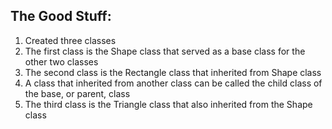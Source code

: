 ## The Good Stuff:
1. Created three classes
2. The first class is the Shape class that served as a base class for the other two classes
3. The second class is the Rectangle class that inherited from Shape class
4. A class that inherited from another class can be called the child class of the base, or parent, class
5. The third class is the Triangle class that also inherited from the Shape class
